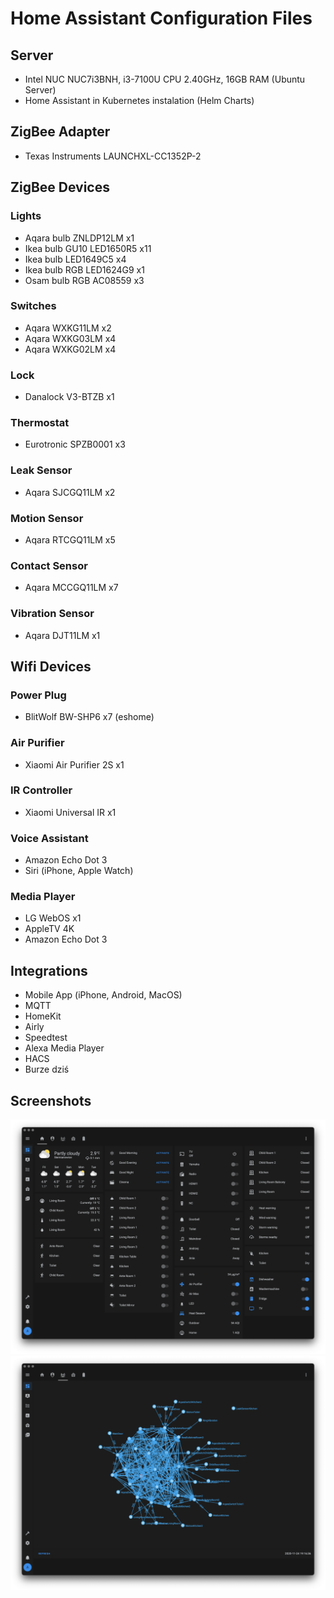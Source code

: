 #  Home Assistant Configuration Files

## Server
* Intel NUC NUC7i3BNH, i3-7100U CPU 2.40GHz, 16GB RAM (Ubuntu Server)
* Home Assistant in Kubernetes instalation (Helm Charts)

## ZigBee Adapter
* Texas Instruments LAUNCHXL-CC1352P-2 

## ZigBee Devices
### Lights
* Aqara bulb ZNLDP12LM x1
* Ikea bulb GU10 LED1650R5 x11
* Ikea bulb LED1649C5 x4
* Ikea bulb RGB LED1624G9 x1
* Osam bulb RGB AC08559 x3

### Switches
* Aqara WXKG11LM x2
* Aqara WXKG03LM x4
* Aqara WXKG02LM x4

### Lock
* Danalock V3-BTZB x1

### Thermostat
* Eurotronic SPZB0001 x3

### Leak Sensor
* Aqara SJCGQ11LM x2

### Motion Sensor
* Aqara RTCGQ11LM x5

### Contact Sensor
* Aqara MCCGQ11LM x7

### Vibration Sensor
* Aqara DJT11LM x1

## Wifi Devices
### Power Plug
* BlitWolf BW-SHP6 x7 (eshome)

### Air Purifier
* Xiaomi Air Purifier 2S x1

### IR Controller
* Xiaomi Universal IR x1

### Voice Assistant
* Amazon Echo Dot 3
* Siri (iPhone, Apple Watch)

### Media Player
* LG WebOS x1
* AppleTV 4K
* Amazon Echo Dot 3

## Integrations
* Mobile App (iPhone, Android, MacOS)
* MQTT
* HomeKit
* Airly
* Speedtest
* Alexa Media Player
* HACS
* Burze dziś

## Screenshots
![HA.png](image/HA.png)
![HA-zigbbe-mesh.png](image/HA-zigbbe-mesh.png)
